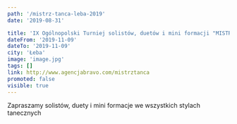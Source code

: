 ```yaml
---
path: '/mistrz-tanca-leba-2019'
date: '2019-08-31'

title: 'IX Ogólnopolski Turniej solistów, duetów i mini formacji "MISTRZ TAŃCA"'
dateFrom: '2019-11-09'
dateTo: '2019-11-09'
city: 'Łeba'
image: 'image.jpg'
tags: []
link: http://www.agencjabravo.com/mistrztanca
promoted: false
visible: true
---
```

Zapraszamy solistów, duety i mini formacje we wszystkich stylach tanecznych 
